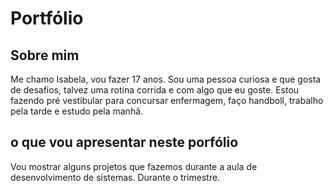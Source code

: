 # Portfólio
## Sobre mim ##
 Me chamo Isabela, vou fazer 17 anos. Sou uma pessoa curiosa e que gosta de desafios, talvez uma rotina corrida e com algo que eu goste. Estou fazendo pré vestibular para concursar enfermagem, faço handboll, trabalho pela tarde e estudo pela manhã.
 ## o que vou apresentar neste porfólio ##
  Vou mostrar alguns projetos que fazemos durante a aula de desenvolvimento de sistemas. Durante o trimestre.
